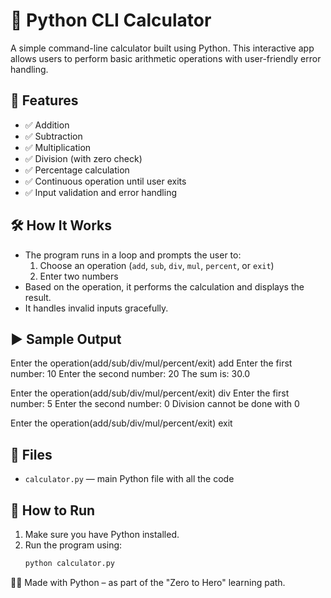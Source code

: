 # 🧮 Python CLI Calculator

A simple command-line calculator built using Python. This interactive app allows users to perform basic arithmetic operations with user-friendly error handling.

## 📌 Features

- ✅ Addition
- ✅ Subtraction
- ✅ Multiplication
- ✅ Division (with zero check)
- ✅ Percentage calculation
- ✅ Continuous operation until user exits
- ✅ Input validation and error handling

## 🛠️ How It Works

- The program runs in a loop and prompts the user to:
  1. Choose an operation (`add`, `sub`, `div`, `mul`, `percent`, or `exit`)
  2. Enter two numbers
- Based on the operation, it performs the calculation and displays the result.
- It handles invalid inputs gracefully.

## ▶️ Sample Output

Enter the operation(add/sub/div/mul/percent/exit) add
Enter the first number: 10
Enter the second number: 20
The sum is: 30.0

Enter the operation(add/sub/div/mul/percent/exit) div
Enter the first number: 5
Enter the second number: 0
Division cannot be done with 0

Enter the operation(add/sub/div/mul/percent/exit) exit

## 📂 Files

- `calculator.py` — main Python file with all the code

## 🚀 How to Run

1. Make sure you have Python installed.
2. Run the program using:
   ```bash
   python calculator.py
👨‍💻 Made with Python – as part of the "Zero to Hero" learning path.
